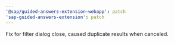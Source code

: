 ```yaml
---
'@sap/guided-answers-extension-webapp': patch
'sap-guided-answers-extension': patch
---
```


Fix for filter dialog close, caused duplicate results when canceled.
